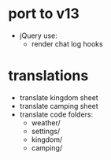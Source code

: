 # port to v13

* jQuery use:
    * render chat log hooks

# translations

* translate kingdom sheet
* translate camping sheet
* translate code folders:
  * weather/
  * settings/
  * kingdom/
  * camping/
